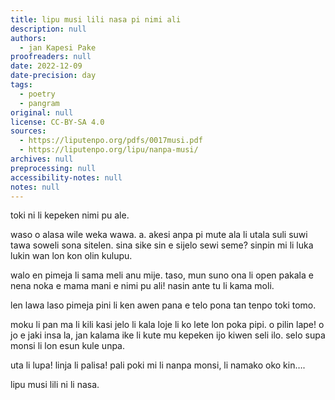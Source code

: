 ```yaml
---
title: lipu musi lili nasa pi nimi ali
description: null
authors:
  - jan Kapesi Pake
proofreaders: null
date: 2022-12-09
date-precision: day
tags:
  - poetry
  - pangram
original: null
license: CC-BY-SA 4.0
sources:
  - https://liputenpo.org/pdfs/0017musi.pdf
  - https://liputenpo.org/lipu/nanpa-musi/
archives: null
preprocessing: null
accessibility-notes: null
notes: null
---
```


toki ni li kepeken nimi pu ale.

waso o alasa wile weka wawa. a. akesi anpa pi mute ala li utala suli suwi tawa soweli sona sitelen. sina sike sin e sijelo sewi seme? sinpin mi li luka lukin wan lon kon olin kulupu.

walo en pimeja li sama meli anu mije. taso, mun suno ona li open pakala e nena noka e mama mani e nimi pu ali! nasin ante tu li kama moli.

len lawa laso pimeja pini li ken awen pana e telo pona tan tenpo toki tomo.

moku li pan ma li kili kasi jelo li kala loje li ko lete lon poka pipi. o pilin lape! o jo e jaki insa la, jan kalama ike li kute mu kepeken ijo kiwen seli ilo. selo supa monsi li lon esun kule unpa.

uta li lupa! linja li palisa! pali poki mi li nanpa monsi, li namako oko kin….

lipu musi lili ni li nasa.